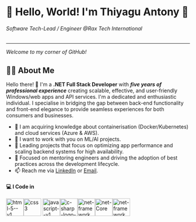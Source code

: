 # 🌟 Hello, World! I'm Thiyagu Antony 🌟
###### Software Tech-Lead / Engineer @Rax Tech International
---
*Welcome to my corner of GitHub!*

## 👨‍💻 About Me 
Hello there! 👋 I'm a **.NET Full Stack Developer** with ***five years of professional experience*** creating scalable, effective, and user-friendly Windows/web apps and API services. I'm a dedicated and enthusiastic individual. I specialise in bridging the gap between back-end functionality and front-end elegance to provide seamless experiences for both consumers and businesses.

- 🌱 I am acquiring knowledge about containerisation (Docker/Kubernetes) and cloud services (Azure & AWS).
- 👯 I want to work with you on ML/AI projects.
- 🔭 Leading projects that focus on optimizing app performance and scaling backend systems for high availability.
- 💼 Focused on mentoring engineers and driving the adoption of best practices across the development lifecycle.
- 📫 Reach me via [LinkedIn](https://www.linkedin.com/in/thiyagu-antony/) or [Email](antonythiyagu29@gmail.com).

#### 💻 I Code in
<img width="48" height="48" src="https://img.icons8.com/color/48/html-5--v1.png" alt="html-5--v1"/><img width="48" height="48" src="https://img.icons8.com/fluency/48/css3.png" alt="css3"/> <img width="48" height="48" src="https://www.vecteezy.com/png/27127463-javascript-logo-png-javascript-icon-transparent-png" alt="javascript--v1"/><img width="48" height="48" src="https://icons-for-free.com/iff/png/256/csharp+plain-1324760527445397616.png" alt="c-sharp-logo-2"/><img width="48" height="48" src="https://logos-world.net/wp-content/uploads/2022/01/NET-Framework-Symbol.png" alt="net-framework"/><img width="48" height="48" src="https://img.icons8.com/fluency/48/net-framework.png" alt="net-Core"/><img width="48" height="48" src="https://aspfree.com/wp-content/uploads/2023/01/ASP.NET-MVC.jpg" alt="net-framework"/>
